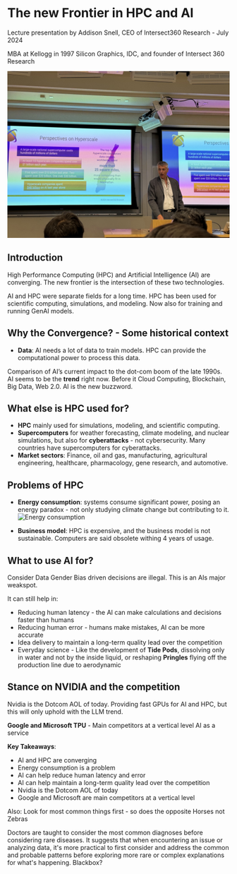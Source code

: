 # The new Frontier in HPC and AI
Lecture presentation by Addison Snell, CEO of Intersect360 Research - July 2024

MBA at Kellogg in 1997
Silicon Graphics, IDC, and founder of Intersect 360 Research

![Picture of Adisson Snell Presenting at Stanford](1-images/adisson-snell-presenting.jpeg)
## Introduction
High Performance Computing (HPC) and Artificial Intelligence (AI) are converging. The new frontier is the intersection of these two technologies.

AI and HPC were separate fields for a long time. HPC has been used for scientific computing, simulations, and modeling. Now also for training and running GenAI models.

## Why the Convergence? - Some historical context
- **Data**: AI needs a lot of data to train models. HPC can provide the computational power to process this data.

Comparison of AI’s current impact to the dot-com boom of the late 1990s.
AI seems to be the **trend** right now. Before it Cloud Computing, Blockchain, Big Data, Web 2.0. 
AI is the new buzzword.

## What else is HPC used for?
- **HPC** mainly used for simulations, modeling, and scientific computing.
- **Supercomputers** for weather forecasting, climate modeling, and nuclear simulations, but also for **cyberattacks** - not cybersecurity. Many countries have supercomputers for cyberattacks.
- **Market sectors**: Finance, oil and gas, manufacturing, agricultural engineering, healthcare, pharmacology, gene research, and automotive.

## Problems of HPC
- **Energy consumption**: systems consume significant power, posing an energy paradox - not only studying climate change but contributing to it.
![Energy consumption](https://ichef.bbci.co.uk/news/480/cpsprodpb/F97F/production/_117317836_optimised-bitcoin-nc.png.webp)

- **Business model**: HPC is expensive, and the business model is not sustainable. Computers are said obsolete withing 4 years of usage. 

## What to use AI for?
Consider Data Gender Bias driven decisions are illegal. This is an AIs major weakspot.

It can still help in:
- Reducing human latency - the AI can make calculations and decisions faster than humans
- Reducing human error - humans make mistakes, AI can be more accurate
- Idea delivery to maintain a long-term quality lead over the competition
- Everyday science - Like the development of **Tide Pods**, dissolving only in water and not by the inside liquid, or reshaping **Pringles** flying off the production line due to aerodynamic

## Stance on NVIDIA and the competition
Nvidia is the Dotcom AOL of today. Providing fast GPUs for AI and HPC, but this will only uphold with the LLM trend.

**Google and Microsoft TPU** - Main competitors at a vertical level
AI as a service 

**Key Takeaways**: 
- AI and HPC are converging
- Energy consumption is a problem
- AI can help reduce human latency and error
- AI can help maintain a long-term quality lead over the competition
- Nvidia is the Dotcom AOL of today
- Google and Microsoft are main competitors at a vertical level

Also: Look for most common things first - so does the opposite 
Horses not Zebras

Doctors are taught to consider the most common diagnoses before considering rare diseases. It suggests that when encountering an issue or analyzing data, it's more practical to first consider and address the common and probable patterns before exploring more rare or complex explanations for what's happening. Blackbox?